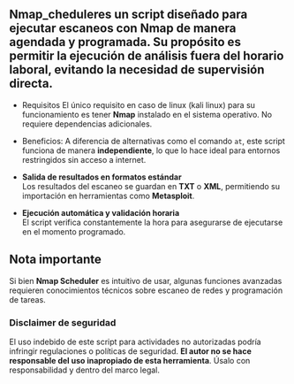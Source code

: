 ## Nmap_cheduleres un script diseñado para ejecutar escaneos con Nmap de manera **agendada** y **programada**. Su propósito es permitir la ejecución de análisis fuera del horario laboral, evitando la necesidad de supervisión directa. 

* Requisitos
El único requisito en caso de linux (kali linux) para su funcionamiento es tener **Nmap** instalado en el sistema operativo. No requiere dependencias adicionales.

* Beneficios: 
  A diferencia de alternativas como el comando `at`, este script funciona de manera **independiente**, lo que lo hace ideal para entornos restringidos sin acceso a internet.

- **Salida de resultados en formatos estándar**  
  Los resultados del escaneo se guardan en **TXT** o **XML**, permitiendo su importación en herramientas como **Metasploit**.

- **Ejecución automática y validación horaria**  
  El script verifica constantemente la hora para asegurarse de ejecutarse en el momento programado.

## Nota importante
Si bien **Nmap Scheduler** es intuitivo de usar, algunas funciones avanzadas requieren conocimientos técnicos sobre escaneo de redes y programación de tareas.  

### Disclaimer de seguridad
El uso indebido de este script para actividades no autorizadas podría infringir regulaciones o políticas de seguridad. **El autor no se hace responsable del uso inapropiado de esta herramienta**. Úsalo con responsabilidad y dentro del marco legal.  
